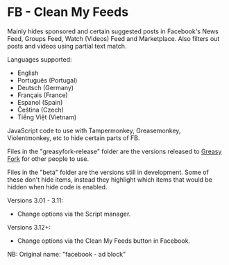 # FB - Clean My Feeds

Mainly hides sponsored and certain suggested posts in Facebook's News Feed, Groups Feed, Watch (Videos) Feed and Marketplace. Also filters out posts and videos using partial text match.

Languages supported:
- English
- Português (Portugal)
- Deutsch (Germany)
- Français (France)
- Espanol (Spain)
- Čeština (Czech)
- Tiếng Việt (Vietnam)

JavaScript code to use with Tampermonkey, Greasemonkey, Violentmonkey, etc to hide certain parts of FB.

Files in the "greasyfork-release" folder are the versions released to [Greasy Fork](https://greasyfork.org/en/scripts/431970-facebook-ad-block-v3) for other people to use.

Files in the "beta" folder are the versions still in development. Some of these don't hide items, instead they highlight which items that would be hidden when hide code is enabled.

Versions 3.01 - 3.11: 
- Change options via the Script manager.

Versions 3.12+: 
- Change options via the Clean My Feeds button in Facebook.


NB: Original name: "facebook - ad block"

